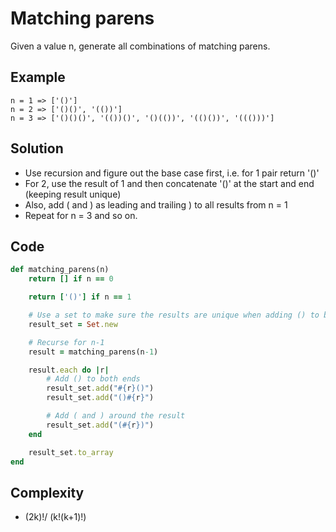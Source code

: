 # Matching parens
Given a value n, generate all combinations of matching parens.

## Example
```
n = 1 => ['()']
n = 2 => ['()()', '(())']
n = 3 => ['()()()', '(())()', '()(())', '(()())', '((()))']
```

## Solution
- Use recursion and figure out the base case first, i.e. for 1 pair return '()'
- For 2, use the result of 1 and then concatenate '()' at the start and end (keeping result unique)
- Also, add ( and ) as leading and trailing ) to all results from n = 1
- Repeat for n = 3 and so on.

## Code
```ruby
def matching_parens(n)
    return [] if n == 0

    return ['()'] if n == 1

    # Use a set to make sure the results are unique when adding () to both ends
    result_set = Set.new

    # Recurse for n-1
    result = matching_parens(n-1)

    result.each do |r|
        # Add () to both ends
        result_set.add("#{r}()")
        result_set.add("()#{r}")

        # Add ( and ) around the result
        result_set.add("(#{r})")
    end

    result_set.to_array
end
```

## Complexity
- (2k)!/ (k!(k+1)!)
